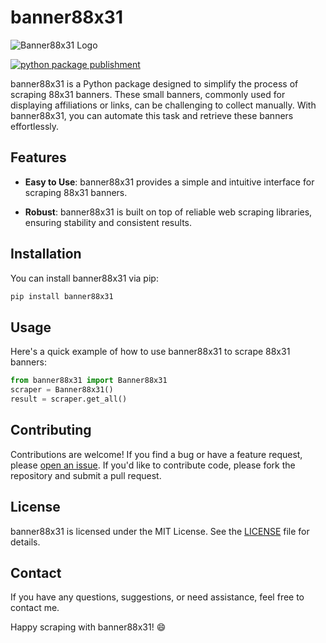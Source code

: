 
# banner88x31
![Banner88x31 Logo](https://cyber.dabamos.de/88x31/88x31.gif)


[![python package publishment](https://github.com/rudy3333/banner88x31/actions/workflows/python-publish.yml/badge.svg)](https://github.com/rudy3333/banner88x31/actions/workflows/python-publish.yml)

banner88x31 is a Python package designed to simplify the process of scraping 88x31 banners. These small banners, commonly used for displaying affiliations or links, can be challenging to collect manually. With banner88x31, you can automate this task and retrieve these banners effortlessly.

## Features

- **Easy to Use**: banner88x31 provides a simple and intuitive interface for scraping 88x31 banners.

- **Robust**: banner88x31 is built on top of reliable web scraping libraries, ensuring stability and consistent results.

## Installation

You can install banner88x31 via pip:

```bash
pip install banner88x31
```
## Usage
Here's a quick example of how to use banner88x31 to scrape 88x31 banners:

```python
from banner88x31 import Banner88x31
scraper = Banner88x31()
result = scraper.get_all()
```


## Contributing

Contributions are welcome! If you find a bug or have a feature request, please [open an issue](https://github.com/rudy3333/banner88x31/issues). If you'd like to contribute code, please fork the repository and submit a pull request.

## License

banner88x31 is licensed under the MIT License. See the [LICENSE](https://github.com/rudy3333/banner88x31/LICENSE) file for details.

## Contact

If you have any questions, suggestions, or need assistance, feel free to contact me.

Happy scraping with banner88x31! 😄

